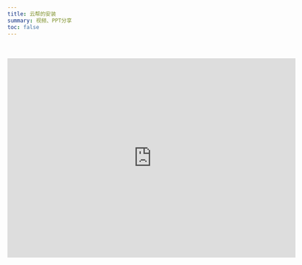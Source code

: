 ```yaml
---
title: 云帮的安装
summary: 视频、PPT分享
toc: false
---
```

<br/>
<br/>

<iframe height=450 width=650 src='http://player.youku.com/embed/XMzM1NTQ0ODg1Mg==' frameborder=0 'allowfullscreen'></iframe>



